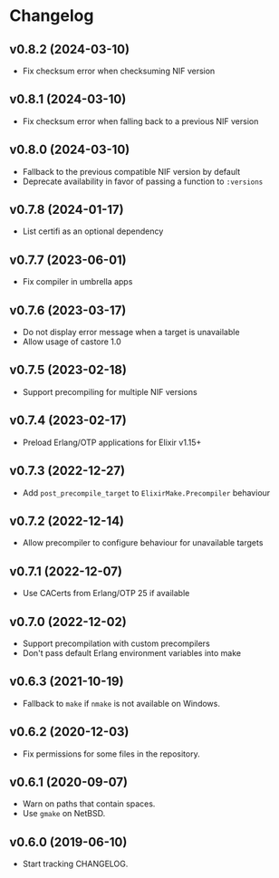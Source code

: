 # Changelog

## v0.8.2 (2024-03-10)

  * Fix checksum error when checksuming NIF version

## v0.8.1 (2024-03-10)

  * Fix checksum error when falling back to a previous NIF version

## v0.8.0 (2024-03-10)

  * Fallback to the previous compatible NIF version by default
  * Deprecate availability in favor of passing a function to `:versions`

## v0.7.8 (2024-01-17)

  * List certifi as an optional dependency

## v0.7.7 (2023-06-01)

  * Fix compiler in umbrella apps

## v0.7.6 (2023-03-17)

  * Do not display error message when a target is unavailable
  * Allow usage of castore 1.0

## v0.7.5 (2023-02-18)

  * Support precompiling for multiple NIF versions

## v0.7.4 (2023-02-17)

  * Preload Erlang/OTP applications for Elixir v1.15+

## v0.7.3 (2022-12-27)

  * Add `post_precompile_target` to `ElixirMake.Precompiler` behaviour

## v0.7.2 (2022-12-14)

  * Allow precompiler to configure behaviour for unavailable targets

## v0.7.1 (2022-12-07)

  * Use CACerts from Erlang/OTP 25 if available

## v0.7.0 (2022-12-02)

  * Support precompilation with custom precompilers
  * Don't pass default Erlang environment variables into make

## v0.6.3 (2021-10-19)

  * Fallback to `make` if `nmake` is not available on Windows.

## v0.6.2 (2020-12-03)

  * Fix permissions for some files in the repository.

## v0.6.1 (2020-09-07)

  * Warn on paths that contain spaces.
  * Use `gmake` on NetBSD.

## v0.6.0 (2019-06-10)

  * Start tracking CHANGELOG.
